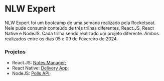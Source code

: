 # NLW Expert

NLW Expert foi um bootcamp de uma semana realizado pela Rocketseat. Nele pude consumir conteúdo de três trilhas diferentes, React.JS, React Native e NodeJS. Cada trilha sendo realizado um projeto diferente. Ambos realizados entre os dias 05 e 09 de Fevereiro de 2024.

### Projetos

  - React.JS: [Notes Manager;](https://github.com/righigor/rocketseat/tree/main/nlw-expert/notes-app)
  - React Native: [Delivery App;](https://github.com/righigor/rocketseat/tree/main/nlw-expert/delivery-app)
  - NodeJS: [Polls API;](https://github.com/righigor/rocketseat/tree/main/nlw-expert/polls-app)
